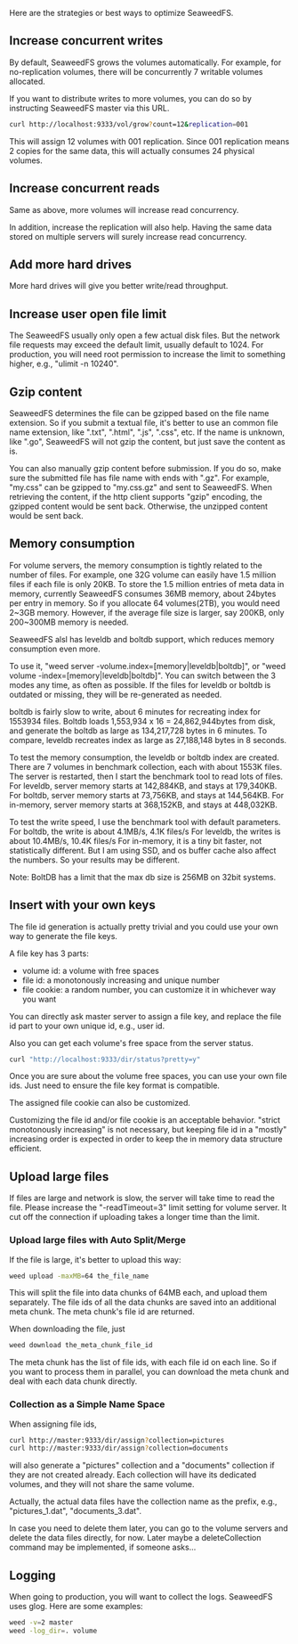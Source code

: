 Here are the strategies or best ways to optimize SeaweedFS.

## Increase concurrent writes

By default, SeaweedFS grows the volumes automatically. For example, for no-replication volumes, there will be concurrently 7 writable volumes allocated.

If you want to distribute writes to more volumes, you can do so by instructing SeaweedFS master via this URL.

```bash	
curl http://localhost:9333/vol/grow?count=12&replication=001
```

This will assign 12 volumes with 001 replication. Since 001 replication means 2 copies for the same data, this will actually consumes 24 physical volumes.

## Increase concurrent reads

Same as above, more volumes will increase read concurrency.

In addition, increase the replication will also help. Having the same data stored on multiple servers will surely increase read concurrency.

## Add more hard drives

More hard drives will give you better write/read throughput.

## Increase user open file limit

The SeaweedFS usually only open a few actual disk files. But the network file requests may exceed the default limit, usually default to 1024. For production, you will need root permission to increase the limit to something higher, e.g., "ulimit -n 10240".

## Gzip content

SeaweedFS determines the file can be gzipped based on the file name extension. So if you submit a textual file, it's better to use an common file name extension, like ".txt", ".html", ".js", ".css", etc. If the name is unknown, like ".go", SeaweedFS will not gzip the content, but just save the content as is.

You can also manually gzip content before submission. If you do so, make sure the submitted file has file name with ends with ".gz". For example, "my.css" can be gzipped to "my.css.gz" and sent to SeaweedFS. When retrieving the content, if the http client supports "gzip" encoding, the gzipped content would be sent back. Otherwise, the unzipped content would be sent back.

## Memory consumption

For volume servers, the memory consumption is tightly related to the number of files. For example, one 32G volume can easily have 1.5 million files if each file is only 20KB. To store the 1.5 million entries of meta data in memory, currently SeaweedFS consumes 36MB memory, about 24bytes per entry in memory. So if you allocate 64 volumes(2TB), you would need 2~3GB memory. However, if the average file size is larger, say 200KB, only 200~300MB memory is needed.

SeaweedFS alsl has leveldb and boltdb support, which reduces memory consumption even more.

To use it, "weed server -volume.index=[memory|leveldb|boltdb]", or "weed volume -index=[memory|leveldb|boltdb]". You can switch between the 3 modes any time, as often as possible. If the files for leveldb or boltdb is outdated or missing, they will be re-generated as needed.

boltdb is fairly slow to write, about 6 minutes for recreating index for 1553934 files. Boltdb loads 1,553,934 x 16 = 24,862,944bytes from disk, and generate the boltdb as large as 134,217,728 bytes in 6 minutes.
To compare, leveldb recreates index as large as 27,188,148 bytes in 8 seconds.

To test the memory consumption, the leveldb or boltdb index are created. There are 7 volumes in benchmark collection, each with about 1553K files. The server is restarted, then I start the benchmark tool to read lots of files.
For leveldb, server memory starts at 142,884KB, and stays at 179,340KB.
For boltdb, server memory starts at 73,756KB, and stays at 144,564KB.
For in-memory, server memory starts at 368,152KB, and stays at 448,032KB.

To test the write speed, I use the benchmark tool with default parameters.
For boltdb, the write is about 4.1MB/s, 4.1K files/s
For leveldb, the writes is about 10.4MB/s, 10.4K files/s
For in-memory, it is a tiny bit faster, not statistically different. But I am using SSD, and os buffer cache also affect the numbers. So your results may be different.

Note: BoltDB has a limit that the max db size is 256MB on 32bit systems.

## Insert with your own keys

The file id generation is actually pretty trivial and you could use your own way to generate the file keys.

A file key has 3 parts:

- volume id: a volume with free spaces
- file id: a monotonously increasing and unique number
- file cookie: a random number, you can customize it in whichever way you want

You can directly ask master server to assign a file key, and replace the file id part to your own unique id, e.g., user id.

Also you can get each volume's free space from the server status.

```bash
curl "http://localhost:9333/dir/status?pretty=y"
```

Once you are sure about the volume free spaces, you can use your own file ids. Just need to ensure the file key format is compatible.

The assigned file cookie can also be customized.

Customizing the file id and/or file cookie is an acceptable behavior. "strict monotonously increasing" is not necessary, but keeping file id in a "mostly" increasing order is expected in order to keep the in memory data structure efficient.

## Upload large files

If files are large and network is slow, the server will take time to read the file. Please increase the "-readTimeout=3" limit setting for volume server. It cut off the connection if uploading takes a longer time than the limit.

### Upload large files with Auto Split/Merge

If the file is large, it's better to upload this way:

```bash
weed upload -maxMB=64 the_file_name
```

This will split the file into data chunks of 64MB each, and upload them separately. The file ids of all the data chunks are saved into an additional meta chunk. The meta chunk's file id are returned.

When downloading the file, just

```bash
weed download the_meta_chunk_file_id
```

The meta chunk has the list of file ids, with each file id on each line. So if you want to process them in parallel, you can download the meta chunk and deal with each data chunk directly.

### Collection as a Simple Name Space

When assigning file ids,

```bash
curl http://master:9333/dir/assign?collection=pictures
curl http://master:9333/dir/assign?collection=documents
```

will also generate a "pictures" collection and a "documents" collection if they are not created already. Each collection will have its dedicated volumes, and they will not share the same volume.

Actually, the actual data files have the collection name as the prefix, e.g., "pictures_1.dat", "documents_3.dat".

In case you need to delete them later, you can go to the volume servers and delete the data files directly, for now. Later maybe a deleteCollection command may be implemented, if someone asks...

## Logging

When going to production, you will want to collect the logs. SeaweedFS uses glog. Here are some examples:

```bash
weed -v=2 master
weed -log_dir=. volume
```